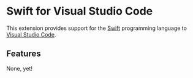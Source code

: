 # Swift for Visual Studio Code

This extension provides support for the [Swift][] programming language to [Visual Studio Code][].

[swift]: https://swift.org
[visual studio code]: https://code.visualstudio.com

## Features

None, yet!

